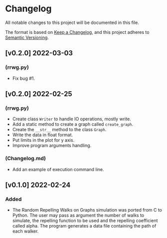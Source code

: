 # Changelog

All notable changes to this project will be documented in this file.

The format is based on [Keep a Changelog](https://keepachangelog.com/en/1.0.0/),
and this project adheres to [Semantic Versioning](https://semver.org/spec/v2.0.0.html).

## [v0.2.0] 2022-03-03

### (rrwg.py)
- Fix bug #1.

## [v0.2.0] 2022-02-25

### (rrwg.py)
- Create class `Writer` to handle IO operations,
mostly write.
- Add a static method to create a graph called
`create_graph`.
- Create the `__str__` method to the class `Graph`.
- Write the data in float format.
- Put limits in the plot for y axis.
- Improve program arguments handling.

### (Changelog.md)

- Add an example of execution command line.

## [v0.1.0] 2022-02-24

### Added
- The Random Repelling Walks on Graphs simulation was 
ported from C to Python. The user may pass as argument
the number of walks to simulate, the repelling function
to be used and the repelling coefficient called alpha.
The program generates a data file containing the path 
of each walker.
